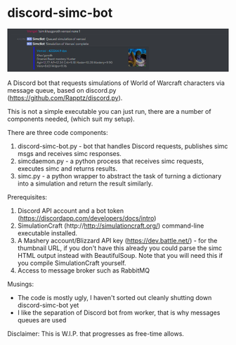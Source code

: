 # discord-simc-bot
<p align="center">
<img src='https://github.com/tlexii/discord-simc-bot/raw/master/sample.png'>
</p>

A Discord bot that requests simulations of World of Warcraft characters via message queue, based on discord.py (https://github.com/Rapptz/discord.py).

This is not a simple executable you can just run, there are a number of components needed, (which suit my setup).

There are three code components:
 1. discord-simc-bot.py - bot that handles Discord requests, publishes simc msgs and receives simc responses.
 1. simcdaemon.py - a python process that receives simc requests, executes simc and returns results.
 1. simc.py - a python wrapper to abstract the task of turning a dictionary into a simulation and return the result similarly.

Prerequisites:
 1. Discord API account and a bot token (https://discordapp.com/developers/docs/intro)
 1. SimulationCraft (http://http://simulationcraft.org/) command-line executable installed.
 1. A Mashery account/Blizzard API key (https://dev.battle.net/) - for the thumbnail URL, if you don't have this already you could parse the simc HTML output instead with BeautifulSoup. Note that you will need this if you compile SimulationCraft yourself.
 1. Access to message broker such as RabbitMQ

Musings:
 - The code is mostly ugly, I haven't sorted out cleanly shutting down discord-simc-bot yet
 - I like the separation of Discord bot from worker, that is why messages queues are used

Disclaimer: This is W.I.P. that progresses as free-time allows.
 
